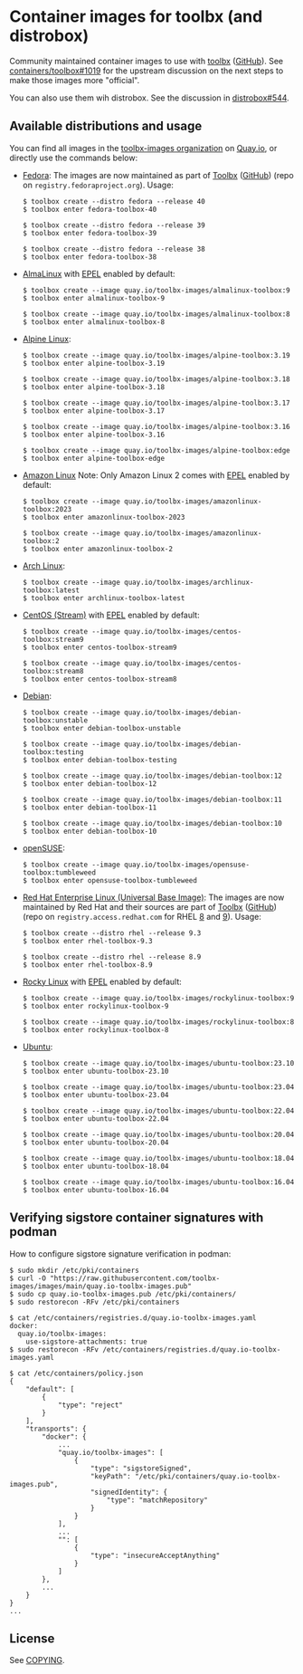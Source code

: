 # Container images for toolbx (and distrobox)

Community maintained container images to use with [toolbx] ([GitHub]). See
[containers/toolbox#1019] for the upstream discussion on the next steps to make
those images more "official".

You can also use them wih distrobox. See the discussion in
[distrobox#544](https://github.com/89luca89/distrobox/issues/544).

## Available distributions and usage

You can find all images in the [toolbx-images organization] on [Quay.io], or
directly use the commands below:

- [Fedora]: The images are now maintained as part of [Toolbx] ([GitHub]) (repo
  on `registry.fedoraproject.org`). Usage:
  ```
  $ toolbox create --distro fedora --release 40
  $ toolbox enter fedora-toolbox-40

  $ toolbox create --distro fedora --release 39
  $ toolbox enter fedora-toolbox-39

  $ toolbox create --distro fedora --release 38
  $ toolbox enter fedora-toolbox-38
  ```

- [AlmaLinux] with [EPEL] enabled by default:
  ```
  $ toolbox create --image quay.io/toolbx-images/almalinux-toolbox:9
  $ toolbox enter almalinux-toolbox-9

  $ toolbox create --image quay.io/toolbx-images/almalinux-toolbox:8
  $ toolbox enter almalinux-toolbox-8
  ```

- [Alpine Linux]:
  ```
  $ toolbox create --image quay.io/toolbx-images/alpine-toolbox:3.19
  $ toolbox enter alpine-toolbox-3.19

  $ toolbox create --image quay.io/toolbx-images/alpine-toolbox:3.18
  $ toolbox enter alpine-toolbox-3.18

  $ toolbox create --image quay.io/toolbx-images/alpine-toolbox:3.17
  $ toolbox enter alpine-toolbox-3.17

  $ toolbox create --image quay.io/toolbx-images/alpine-toolbox:3.16
  $ toolbox enter alpine-toolbox-3.16

  $ toolbox create --image quay.io/toolbx-images/alpine-toolbox:edge
  $ toolbox enter alpine-toolbox-edge
  ```

- [Amazon Linux] Note: Only Amazon Linux 2 comes with [EPEL] enabled by default:
  ```
  $ toolbox create --image quay.io/toolbx-images/amazonlinux-toolbox:2023
  $ toolbox enter amazonlinux-toolbox-2023

  $ toolbox create --image quay.io/toolbx-images/amazonlinux-toolbox:2
  $ toolbox enter amazonlinux-toolbox-2
  ```

- [Arch Linux]:
  ```
  $ toolbox create --image quay.io/toolbx-images/archlinux-toolbox:latest
  $ toolbox enter archlinux-toolbox-latest
  ```

- [CentOS (Stream)] with [EPEL] enabled by default:
  ```
  $ toolbox create --image quay.io/toolbx-images/centos-toolbox:stream9
  $ toolbox enter centos-toolbox-stream9

  $ toolbox create --image quay.io/toolbx-images/centos-toolbox:stream8
  $ toolbox enter centos-toolbox-stream8
  ```

- [Debian]:
  ```
  $ toolbox create --image quay.io/toolbx-images/debian-toolbox:unstable
  $ toolbox enter debian-toolbox-unstable

  $ toolbox create --image quay.io/toolbx-images/debian-toolbox:testing
  $ toolbox enter debian-toolbox-testing

  $ toolbox create --image quay.io/toolbx-images/debian-toolbox:12
  $ toolbox enter debian-toolbox-12

  $ toolbox create --image quay.io/toolbx-images/debian-toolbox:11
  $ toolbox enter debian-toolbox-11

  $ toolbox create --image quay.io/toolbx-images/debian-toolbox:10
  $ toolbox enter debian-toolbox-10
  ```

- [openSUSE]:
  ```
  $ toolbox create --image quay.io/toolbx-images/opensuse-toolbox:tumbleweed
  $ toolbox enter opensuse-toolbox-tumbleweed
  ```

- [Red Hat Enterprise Linux (Universal Base Image)]: The images are now
  maintained by Red Hat and their sources are part of [Toolbx] ([GitHub]) (repo
  on `registry.access.redhat.com` for RHEL [8](https://catalog.redhat.com/software/containers/ubi8/toolbox/611bd665bd674341b5c5ed46)
  and [9](https://catalog.redhat.com/software/containers/ubi9/toolbox/61532d7dd2c7f84a4d2ed86b)).
  Usage:
  ```
  $ toolbox create --distro rhel --release 9.3
  $ toolbox enter rhel-toolbox-9.3

  $ toolbox create --distro rhel --release 8.9
  $ toolbox enter rhel-toolbox-8.9
  ```

- [Rocky Linux] with [EPEL] enabled by default:
  ```
  $ toolbox create --image quay.io/toolbx-images/rockylinux-toolbox:9
  $ toolbox enter rockylinux-toolbox-9

  $ toolbox create --image quay.io/toolbx-images/rockylinux-toolbox:8
  $ toolbox enter rockylinux-toolbox-8
  ```

- [Ubuntu]:
  ```
  $ toolbox create --image quay.io/toolbx-images/ubuntu-toolbox:23.10
  $ toolbox enter ubuntu-toolbox-23.10

  $ toolbox create --image quay.io/toolbx-images/ubuntu-toolbox:23.04
  $ toolbox enter ubuntu-toolbox-23.04

  $ toolbox create --image quay.io/toolbx-images/ubuntu-toolbox:22.04
  $ toolbox enter ubuntu-toolbox-22.04

  $ toolbox create --image quay.io/toolbx-images/ubuntu-toolbox:20.04
  $ toolbox enter ubuntu-toolbox-20.04

  $ toolbox create --image quay.io/toolbx-images/ubuntu-toolbox:18.04
  $ toolbox enter ubuntu-toolbox-18.04

  $ toolbox create --image quay.io/toolbx-images/ubuntu-toolbox:16.04
  $ toolbox enter ubuntu-toolbox-16.04
  ```

## Verifying sigstore container signatures with podman

How to configure sigstore signature verification in podman:

```
$ sudo mkdir /etc/pki/containers
$ curl -O "https://raw.githubusercontent.com/toolbx-images/images/main/quay.io-toolbx-images.pub"
$ sudo cp quay.io-toolbx-images.pub /etc/pki/containers/
$ sudo restorecon -RFv /etc/pki/containers

$ cat /etc/containers/registries.d/quay.io-toolbx-images.yaml
docker:
  quay.io/toolbx-images:
    use-sigstore-attachments: true
$ sudo restorecon -RFv /etc/containers/registries.d/quay.io-toolbx-images.yaml

$ cat /etc/containers/policy.json
{
    "default": [
        {
            "type": "reject"
        }
    ],
    "transports": {
        "docker": {
            ...
            "quay.io/toolbx-images": [
                {
                    "type": "sigstoreSigned",
                    "keyPath": "/etc/pki/containers/quay.io-toolbx-images.pub",
                    "signedIdentity": {
                        "type": "matchRepository"
                    }
                }
            ],
            ...
            "": [
                {
                    "type": "insecureAcceptAnything"
                }
            ]
        },
        ...
    }
}
...
```

## License

See [COPYING](COPYING).

[toolbx]: https://containertoolbx.org
[GitHub]: https://github.com/containers/toolbox
[containers/toolbox#1019]: https://github.com/containers/toolbox/issues/1019
[toolbx-images organization]: https://quay.io/organization/toolbx-images
[Quay.io]: https://quay.io/
[Fedora]: https://quay.io/repository/fedora/fedora-toolbox
[toolbox#1389]: https://github.com/containers/toolbox/issues/1389
[AlmaLinux]: https://hub.docker.com/_/almalinux
[Alpine Linux]: https://hub.docker.com/_/alpine
[Amazon Linux]: https://gallery.ecr.aws/amazonlinux/amazonlinux
[Arch Linux]: https://hub.docker.com/_/archlinux/
[CentOS (Stream)]: https://www.centos.org/centos-stream/
[EPEL]: https://docs.fedoraproject.org/en-US/epel/
[Debian]: https://hub.docker.com/_/debian
[Red Hat Enterprise Linux (Universal Base Image)]: https://developers.redhat.com/products/rhel/ubi
[Red Hat Universal Base Image End User Licensing Agreement]: https://www.redhat.com/licenses/EULA_Red_Hat_Universal_Base_Image_English_20190422.pdf
[Rocky Linux]: https://hub.docker.com/_/rockylinux
[Ubuntu]: https://hub.docker.com/_/ubuntu
[openSUSE]: https://registry.opensuse.org/cgi-bin/cooverview?srch_term=project%3D%5EopenSUSE%3AContainers%3A+container%3Dtoolbox
